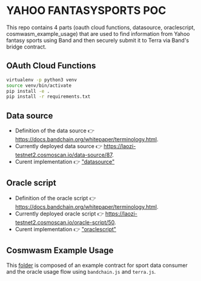 # YAHOO FANTASYSPORTS POC

This repo contains 4 parts (oauth cloud functions, datasource, oraclescript, cosmwasm_example_usage) that are used to find information from Yahoo fantasy sports using Band and then securely submit it to Terra via Band's bridge contract.

## OAuth Cloud Functions

```sh
virtualenv -p python3 venv
source venv/bin/activate
pip install -e .
pip install -r requirements.txt
```

## Data source

- Definition of the data source 👉 https://docs.bandchain.org/whitepaper/terminology.html.
- Currently deployed data source 👉 https://laozi-testnet2.cosmoscan.io/data-source/87.
- Curent implementation 👉 ["datasource"](datasource)

## Oracle script

- Definition of the oracle script 👉 https://docs.bandchain.org/whitepaper/terminology.html.
- Currently deployed oracle script 👉 https://laozi-testnet2.cosmoscan.io/oracle-script/50.
- Curent implementation 👉 ["oraclescript"](oraclescript)

## Cosmwasm Example Usage

This [folder](cosmwasm_example_usage) is composed of an example contract for sport data consumer and the oracle usage flow using `bandchain.js` and `terra.js`.
